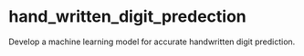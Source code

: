 # hand_written_digit_predection
Develop a machine learning model for accurate handwritten digit prediction.
